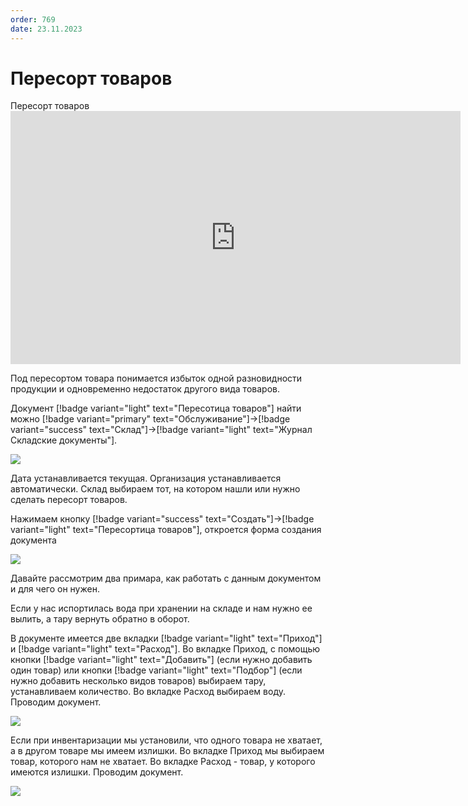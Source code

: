 ```yaml
---
order: 769
date: 23.11.2023
---
```

# Пересорт товаров

Пересорт товаров
      <iframe
        width="720"
        height="405"
        src="https://rutube.ru/play/embed/a5546adb908ed4abb8de234995f49ea0"
        frameBorder="0"
        allow="clipboard-write; autoplay"
        allowFullScreen
      ></iframe>
    

Под пересортом товара понимается избыток одной разновидности продукции и одновременно недостаток другого вида товаров.

Документ [!badge variant="light" text="Пересотица товаров"]  найти  можно [!badge variant="primary" text="Обслуживание"]->[!badge variant="success" text="Склад"]->[!badge variant="light" text="Журнал Складские документы"]. 

![](\images\кладовщик\поступление.jpg) 

Дата устанавливается текущая. Организация устанавливается автоматически. Склад выбираем тот, на котором нашли или нужно сделать пересорт товаров.

Нажимаем кнопку [!badge variant="success" text="Создать"]->[!badge variant="light" text="Пересортица товаров"], откроется форма создания документа

![](\images\кладовщик\поступление.jpg)

Давайте рассмотрим два примара, как работать с данным документом и для чего он нужен. 

Если у нас испортилась вода при хранении на складе и нам нужно ее вылить, а тару вернуть обратно в оборот. 

В документе имеется две вкладки [!badge variant="light" text="Приход"] и  [!badge variant="light" text="Расход"]. Во вкладке Приход, с помощью кнопки [!badge variant="light" text="Добавить"] (если нужно добавить один товар) или кнопки [!badge variant="light" text="Подбор"] (если нужно добавить несколько видов товаров) выбираем тару, устанавливаем количество. Во вкладке Расход выбираем воду. Проводим документ.

![](\images\кладовщик\пересортица.gif)

Если при инвентаризации мы установили, что одного товара не хватает, а в другом товаре мы имеем излишки. Во вкладке Приход мы выбираем товар, которого нам не хватает. Во вкладке Расход - товар, у которого имеются излишки. Проводим документ.

![](\images\кладовщик\пересортица1.gif)
